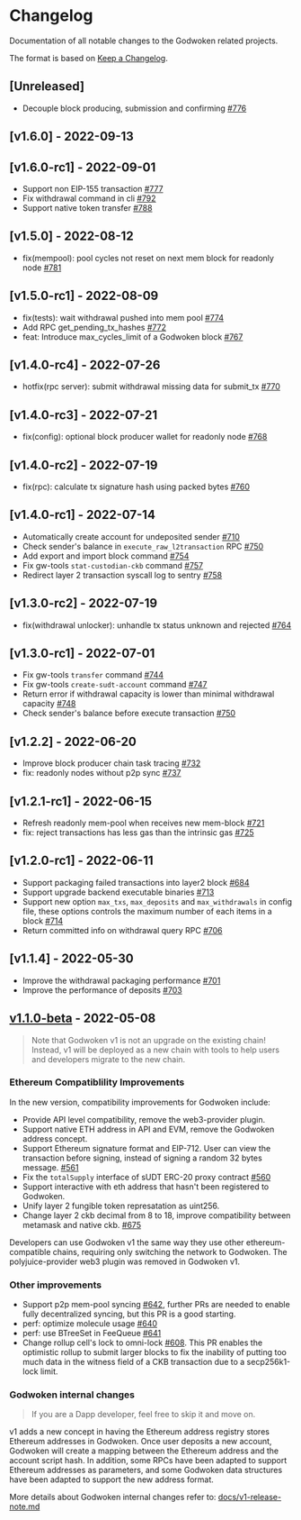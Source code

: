 # Changelog
Documentation of all notable changes to the Godwoken related projects.

The format is based on [Keep a Changelog](https://keepachangelog.com).

## [Unreleased]

- Decouple block producing, submission and confirming [#776](https://github.com/nervosnetwork/godwoken/pull/776)

## [v1.6.0] - 2022-09-13

## [v1.6.0-rc1] - 2022-09-01

- Support non EIP-155 transaction [#777](https://github.com/nervosnetwork/godwoken/pull/777)
- Fix withdrawal command in cli [#792](https://github.com/nervosnetwork/godwoken/pull/792)
- Support native token transfer [#788](https://github.com/nervosnetwork/godwoken/pull/788)

## [v1.5.0] - 2022-08-12

- fix(mempool): pool cycles not reset on next mem block for readonly node [#781](https://github.com/nervosnetwork/godwoken/pull/781)

## [v1.5.0-rc1] - 2022-08-09

- fix(tests): wait withdrawal pushed into mem pool [#774](https://github.com/nervosnetwork/godwoken/pull/774)
- Add RPC get_pending_tx_hashes [#772](https://github.com/nervosnetwork/godwoken/pull/772)
- feat: Introduce max_cycles_limit of a Godwoken block [#767](https://github.com/nervosnetwork/godwoken/pull/767)

## [v1.4.0-rc4] - 2022-07-26

- hotfix(rpc server): submit withdrawal missing data for submit_tx [#770](https://github.com/nervosnetwork/godwoken/pull/770)

## [v1.4.0-rc3] - 2022-07-21

- fix(config): optional block producer wallet for readonly node [#768](https://github.com/nervosnetwork/godwoken/pull/768)

## [v1.4.0-rc2] - 2022-07-19

- fix(rpc): calculate tx signature hash using packed bytes [#760](https://github.com/nervosnetwork/godwoken/pull/760)

## [v1.4.0-rc1] - 2022-07-14

- Automatically create account for undeposited sender [#710](https://github.com/nervosnetwork/godwoken/pull/710)
- Check sender's balance in `execute_raw_l2transaction` RPC [#750](https://github.com/nervosnetwork/godwoken/pull/750)
- Add export and import block command [#754](https://github.com/nervosnetwork/godwoken/pull/754)
- Fix gw-tools `stat-custodian-ckb` command [#757](https://github.com/nervosnetwork/godwoken/pull/757)
- Redirect layer 2 transaction syscall log to sentry [#758](https://github.com/nervosnetwork/godwoken/pull/758)

## [v1.3.0-rc2] - 2022-07-19

- fix(withdrawal unlocker): unhandle tx status unknown and rejected [#764](https://github.com/nervosnetwork/godwoken/pull/764)

## [v1.3.0-rc1] - 2022-07-01

- Fix gw-tools `transfer` command [#744](https://github.com/nervosnetwork/godwoken/pull/744)
- Fix gw-tools `create-sudt-account` command [#747](https://github.com/nervosnetwork/godwoken/pull/747)
- Return error if withdrawal capacity is lower than minimal withdrawal capacity [#748](https://github.com/nervosnetwork/godwoken/pull/748)
- Check sender's balance before execute transaction [#750](https://github.com/nervosnetwork/godwoken/pull/750)

## [v1.2.2] - 2022-06-20
- Improve block producer chain task tracing [#732](https://github.com/nervosnetwork/godwoken/pull/732)
- fix: readonly nodes without p2p sync [#737](https://github.com/nervosnetwork/godwoken/pull/737)

## [v1.2.1-rc1] - 2022-06-15
- Refresh readonly mem-pool when receives new mem-block [#721](https://github.com/nervosnetwork/godwoken/pull/721)
- fix: reject transactions has less gas than the intrinsic gas [#725](https://github.com/nervosnetwork/godwoken/pull/725)

## [v1.2.0-rc1] - 2022-06-11

- Support packaging failed transactions into layer2 block [#684](https://github.com/nervosnetwork/godwoken/pull/684)
- Support upgrade backend executable binaries [#713](https://github.com/nervosnetwork/godwoken/pull/713)
- Support new option `max_txs`, `max_deposits` and `max_withdrawals` in config file, these options controls the maximum number of each items in a block [#714](https://github.com/nervosnetwork/godwoken/pull/714)
- Return committed info on withdrawal query RPC [#706](https://github.com/nervosnetwork/godwoken/pull/706)

## [v1.1.4] - 2022-05-30
- Improve the withdrawal packaging performance [#701](https://github.com/nervosnetwork/godwoken/pull/701)
- Improve the performance of deposits [#703](https://github.com/nervosnetwork/godwoken/pull/703)

## [v1.1.0-beta](https://github.com/nervosnetwork/godwoken-docker-prebuilds/pkgs/container/godwoken-prebuilds/21567994?tag=v1.1.0-beta) - 2022-05-08

> Note that Godwoken v1 is not an upgrade on the existing chain! Instead, v1 will be deployed as a new chain with tools to help users and developers migrate to the new chain.

### Ethereum Compatiblility Improvements

In the new version, compatibility improvements for Godwoken include:

- Provide API level 
compatibility, remove the web3-provider plugin.
- Support native ETH address in API and EVM, remove the Godwoken address concept.
- Support Ethereum signature format and EIP-712. User can view the transaction before signing, instead of signing a random 32 bytes message. [#561](https://github.com/nervosnetwork/godwoken/pull/561)
- Fix the `totalSupply` interface of sUDT ERC-20 proxy contract [#560](https://github.com/nervosnetwork/godwoken/pull/560)
- Support interactive with eth address that hasn't been registered to Godwoken.
- Unify layer 2 fungible token represatation as uint256.
- Change layer 2 ckb decimal from 8 to 18, improve compatibility between metamask and native ckb. [#675](https://github.com/nervosnetwork/godwoken/pull/675)

Developers can use Godwoken v1 the same way they use other ethereum-compatible chains, requiring only switching the network to Godwoken. The polyjuice-provider web3 plugin was removed in Godwoken v1.

### Other improvements

- Support p2p mem-pool syncing [#642](https://github.com/nervosnetwork/godwoken/pull/642), further PRs are needed to enable fully decentralized syncing, but this PR is a good starting.
- perf: optimize molecule usage [#640](https://github.com/nervosnetwork/godwoken/pull/640)
- perf: use BTreeSet in FeeQueue [#641](https://github.com/nervosnetwork/godwoken/pull/641)
- Change rollup cell's lock to omni-lock [#608](https://github.com/nervosnetwork/godwoken/pull/608). This PR enables the optimistic rollup to submit larger blocks to fix the inability of putting too much data in the witness field of a CKB transaction due to a secp256k1-lock limit.

### Godwoken internal changes

> If you are a Dapp developer, feel free to skip it and move on.

v1 adds a new concept in having the Ethereum address registry stores Ethereum addresses in Godwoken. Once user deposits a new account, Godwoken will create a mapping between the Ethereum address and the account script hash. In addition, some RPCs have been adapted to support Ethereum addresses as parameters, and some Godwoken data structures have been adapted to support the new address format.

More details about Godwoken internal changes refer to: [docs/v1-release-note.md](https://github.com/nervosnetwork/godwoken/blob/develop/docs/v1-release-note.md)
